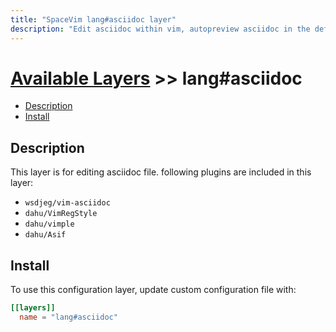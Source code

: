 ```yaml
---
title: "SpaceVim lang#asciidoc layer"
description: "Edit asciidoc within vim, autopreview asciidoc in the default browser, with this layer you can also format asciidoc file."
---
```


# [Available Layers](../../) >> lang#asciidoc

<!-- vim-markdown-toc GFM -->

- [Description](#description)
- [Install](#install)

<!-- vim-markdown-toc -->

## Description

This layer is for editing asciidoc file. following plugins are included in this layer:

- `wsdjeg/vim-asciidoc`
- `dahu/VimRegStyle`
- `dahu/vimple`
- `dahu/Asif`

## Install

To use this configuration layer, update custom configuration file with:

```toml
[[layers]]
  name = "lang#asciidoc"
```
